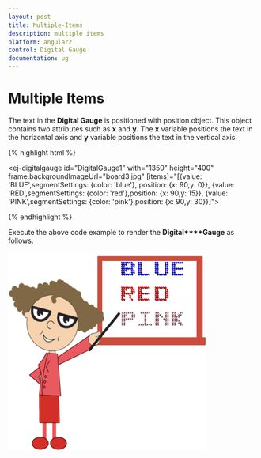 ```yaml
---
layout: post
title: Multiple-Items
description: multiple items 
platform: angular2
control: Digital Gauge
documentation: ug
---
```


# Multiple Items 

The text in the **Digital Gauge** is positioned with position object. This object contains two attributes such as **x** and **y.** The **x** variable positions the text in the horizontal axis and **y** variable positions the text in the vertical axis.

{% highlight html %}

<ej-digitalgauge id="DigitalGauge1" with="1350" height="400" frame.backgroundImageUrl="board3.jpg"
              [items]="[{value: 'BLUE',segmentSettings: {color: 'blue'}, position: {x: 90,y: 0}},
              {value: 'RED',segmentSettings: {color: 'red'},position: {x: 90,y: 15}},
              {value: 'PINK',segmentSettings: {color: 'pink'},position: {x: 90,y: 30}}]">
</ej-digitalgauge>

{% endhighlight %}

Execute the above code example to render the **Digital****Gauge** as follows.

![](Multiple-Items_images/Multiple-Items_img1.png)

